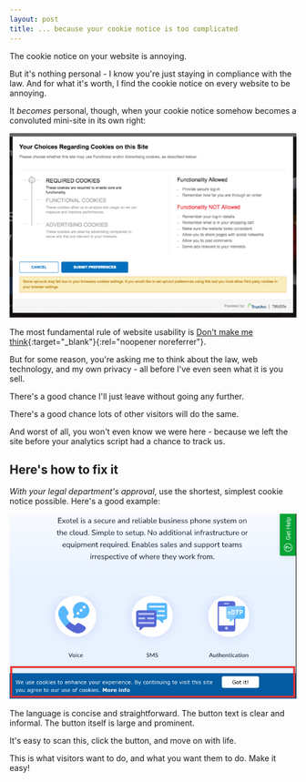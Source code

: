 ```yaml
---
layout: post
title: ... because your cookie notice is too complicated
---
```


The cookie notice on your website is annoying. 

But it's nothing personal - I know you're just staying in compliance with the law. And for what it's worth, I find the cookie notice on every website to be annoying.

It _becomes_ personal, though, when your cookie notice somehow becomes a convoluted mini-site in its own right:

![screenshot of a complicated cookie notice](/images/huge-notice.png)

The most fundamental rule of website usability is [Don't make me think](https://sensible.com/dont-make-me-think/){:target="_blank"}{:rel="noopener noreferrer"}.

But for some reason, you're asking me to think about the law, web technology, and my own privacy - all before I've even seen what it is you sell.

There's a good chance I'll just leave without going any further. 

There's a good chance lots of other visitors will do the same. 

And worst of all, you won't even know we were here - because we left the site before your analytics script had a chance to track us.

## Here's how to fix it

_With your legal department's approval_, use the shortest, simplest cookie notice possible. Here's a good example:

![screenshot of a simple cookie notice - "We use cookies to enhance your experience ..." and a button that says "Got it!"](/images/simple-notice.png)

The language is concise and straightforward. The button text is clear and informal. The button itself is large and prominent.

It's easy to scan this, click the button, and move on with life. 

This is what visitors want to do, and what you want them to do. Make it easy!
